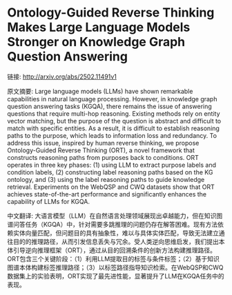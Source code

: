 # Ontology-Guided Reverse Thinking Makes Large Language Models Stronger on Knowledge Graph Question Answering

链接: http://arxiv.org/abs/2502.11491v1

原文摘要:
Large language models (LLMs) have shown remarkable capabilities in natural
language processing. However, in knowledge graph question answering tasks
(KGQA), there remains the issue of answering questions that require multi-hop
reasoning. Existing methods rely on entity vector matching, but the purpose of
the question is abstract and difficult to match with specific entities. As a
result, it is difficult to establish reasoning paths to the purpose, which
leads to information loss and redundancy. To address this issue, inspired by
human reverse thinking, we propose Ontology-Guided Reverse Thinking (ORT), a
novel framework that constructs reasoning paths from purposes back to
conditions. ORT operates in three key phases: (1) using LLM to extract purpose
labels and condition labels, (2) constructing label reasoning paths based on
the KG ontology, and (3) using the label reasoning paths to guide knowledge
retrieval. Experiments on the WebQSP and CWQ datasets show that ORT achieves
state-of-the-art performance and significantly enhances the capability of LLMs
for KGQA.

中文翻译:
大语言模型（LLM）在自然语言处理领域展现出卓越能力，但在知识图谱问答任务（KGQA）中，针对需要多跳推理的问题仍存在解答困难。现有方法依赖实体向量匹配，但问题目的具有抽象性，难以与具体实体匹配，导致无法建立通往目的的推理路径，从而引发信息丢失与冗余。受人类逆向思维启发，我们提出本体引导逆向推理框架（ORT），通过从目的回溯条件的创新方法构建推理路径。ORT包含三个关键阶段：（1）利用LLM提取目的标签与条件标签；（2）基于知识图谱本体构建标签推理路径；（3）以标签路径指导知识检索。在WebQSP和CWQ数据集上的实验表明，ORT实现了最先进性能，显著提升了LLM在KGQA任务中的表现。
